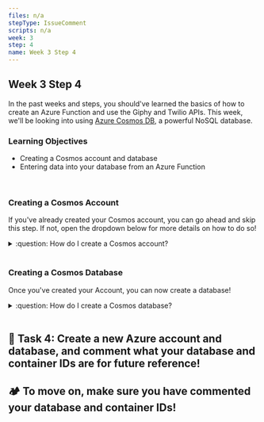 ```yaml
---
files: n/a
stepType: IssueComment
scripts: n/a
week: 3
step: 4
name: Week 3 Step 4
---
```


## Week 3 Step 4

In the past weeks and steps, you should've learned the basics of how to create an Azure Function and use the Giphy and Twilio APIs. This week, we'll be looking into using [Azure Cosmos DB](https://azure.microsoft.com/en-us/services/cosmos-db/), a powerful NoSQL database.

### Learning Objectives
* Creating a Cosmos account and database
* Entering data into your database from an Azure Function

<br>

### Creating a Cosmos Account

If you've already created your Cosmos account, you can go ahead and skip this step. If not, open the dropdown below for more details on how to do so!

<details>
<summary>:question: How do I create a Cosmos account?</summary>

1. Go to the [Azure portal](https://portal.azure.com/).
2. Search for and select **Azure Cosmos DB**.
3. Select **Add**.
4. Fill in the information.
    1. Select your Azure subscription from the dropdown.
    2. Create a new resource group, and enter a unique name for it. I'll call mine `emotion_group`.
    3. Enter an **Account Name** that you'll use to identify your Azure Cosmos account. Because *documents.azure.com* is appended to the name that you provide to create your URI, use a unique name. This can be something like your GitHub username.
    4. The **API** determines what type of account you want to create. Azure Cosmos DB provides five APIs: Core (SQL) and MongoDB for document data, Gremlin for graph data, Azure Table, and Cassandra. We'll be leaving our API as **Core (SQL)** for now.
    5. For the **Location** that will be hosting your Cosmos account, select one from the dropdown that will be closest to your users. If you're not sure which location to pick, go ahead and select one that is closest to you.
    6. For capacity mode, [here's](https://docs.microsoft.com/en-us/azure/cosmos-db/throughput-serverless) a detailed comparison between **Provisioned throughput** and **Serverless (preview)**. We'll be sticking with **Provisioned throughput** since this is meant to be a small project that just demonstrates the functionality of Azure.
    7. We will keep the rest of the settings the same.

<p align="center"><img src="https://user-images.githubusercontent.com/49426183/113162894-ab3c0680-920d-11eb-891d-909ffbce7c15.png"></p>

5. Click **Review + create**. Make sure all of the information is listed the way you want it, and click **Create**.
6. Wait for the portal page to display **Your deployment is complete**. Select **Go to resource** to go to the Azure Cosmos DB account page.

</details>

<br>

### Creating a Cosmos Database

Once you've created your Account, you can now create a database!

<details>
<summary>:question: How do I create a Cosmos database?</summary>

1. Navigate to your Azure Cosmos DB account page, and select **Data Explorer**.
2. Select **New Container**.
<p align="center"><img src="https://user-images.githubusercontent.com/49426183/113165079-ad9f6000-920f-11eb-9b6a-8a84add3215d.png"></p>

3. Enter a **Database ID**. *Please write this ID down somewhere and mark it as your database ID! We will need it for later configuration.* I will call mine `emotion_database`.
4. Leave **Throughput** option as is.
5. Enter a **Container ID**. *Please also write this ID down somewhere and mark it as your container ID! We will need it for later configuration.* I will call mine `emotion_container`.
6. For our partition key, we can simply put down `/id` for now. With each data document you create, Azure will automatically assign some ID value to the document. We will see this in action later on.
<p align="center"><img src="https://user-images.githubusercontent.com/49426183/113165734-28687b00-9210-11eb-8e6d-389f2305b298.png"></p>

7. Select **OK**.

</details>

<br>

## **:pencil: Task 4: Create a new Azure account and database, and comment what your database and container IDs are for future reference!**


## **:camping: To move on, make sure you have commented your database and container IDs!**